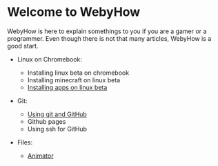 # Welcome to WebyHow
WebyHow is here to explain somethings to you if you are a gamer or a programmer.
Even though there is not that many articles, WebyHow is a good start.

- Linux on Chromebook:
    - Installing linux beta on chromebook
    - Installing minecraft on linux beta
    - [Installing apps on linux beta](https://withersworld.github.io/WithersTest/how/InstallAppsLinux)

- Git:
    - [Using git and GitHub](https://withersworld.github.io/WithersTest/how/github)
    - Github pages
    - Using ssh for GitHub

- Files:
    - [Animator](https://withersworld.github.io/WithersTest/how/animator)